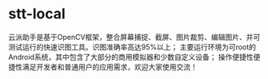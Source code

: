 # stt-local

云派助手是基于OpenCV框架，整合屏幕捕捉、截屏、图片裁剪、编辑图片、并可测试运行的快速识图工具。识图准确率高达95%以上；
主要运行环境为可root的Android系统，其中包含了大部分的商用模拟器和少数自定义设备；
操作便捷性便捷性满足开发者和普通用户的应用需求，欢迎大家使用交流！
